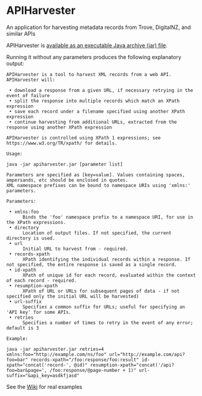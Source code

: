 # APIHarvester
An application for harvesting metadata records from Trove, DigitalNZ, and similar APIs

APIHarvester is [available as an executable Java archive (jar) file](https://github.com/Conal-Tuohy/APIHarvester/releases/tag/1.0). 

Running it without any parameters produces the following explanatory output:

```
APIHarvester is a tool to harvest XML records from a web API. APIHarvester will:

 • download a response from a given URL, if necessary retrying in the event of failure
 • split the response into multiple records which match an XPath expression
 • save each record under a filename specified using another XPath expression
 • continue harvesting from additional URLs, extracted from the response using another XPath expression

APIHarvester is controlled using XPath 1 expressions; see https://www.w3.org/TR/xpath/ for details.

Usage:

java -jar apiharvester.jar [parameter list]

Parameters are specified as [key=value]. Values containing spaces, ampersands, etc should be enclosed in quotes.
XML namespace prefixes can be bound to namespace URIs using 'xmlns:' parameters.

Parameters:

 • xmlns:foo
      Binds the 'foo' namespace prefix to a namespace URI, for use in the XPath expressions.
 • directory
      Location of output files. If not specified, the current directory is used.
 • url
      Initial URL to harvest from - required.
 • records-xpath
      XPath identifying the individual records within a response. If not specified, the entire response is saved as a single record.
 • id-xpath
      XPath of unique id for each record, evaluated within the context of each record - required.
 • resumption-xpath
      XPath of URL or URLs for subsequent pages of data - if not specified only the initial URL will be harvested)
 • url-suffix
      Specifies a common suffix for URLs; useful for specifying an 'API key' for some APIs.
 • retries
      Specifies a number of times to retry in the event of any error; default is 3

Example:

java -jar apiharvester.jar retries=4 xmlns:foo="http://example.com/ns/foo" url="http://example.com/api?foo=bar" records-xpath="/foo:response/foo:result" id-xpath="concat('record-', @id)" resumption-xpath="concat('/api?foo=bar&page=', /foo:response/@page-number + 1)" url-suffix="&api_key=asdkfjasd"

```

See the [Wiki](https://github.com/Conal-Tuohy/APIHarvester/wiki) for real examples
